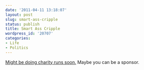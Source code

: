 ```yaml
---
date: '2011-04-11 13:18:07'
layout: post
slug: smart-ass-cripple
status: publish
title: Smart Ass Cripple
wordpress_id: '20707'
categories:
- Life
- Politics
---
```


[Might be doing charity runs soon.](http://smartasscripple.blogspot.com/2011/03/first-annual-get-smart-ass-cripples.html) Maybe you can be a sponsor.
